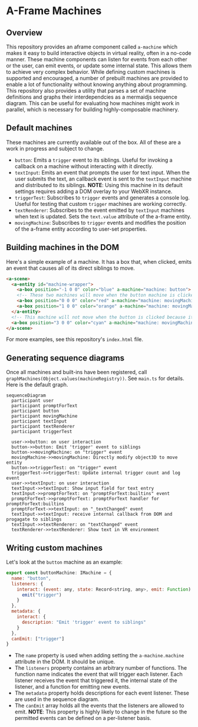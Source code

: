 # A-Frame Machines

## Overview

This repository provides an aframe component called `a-machine` which makes it easy to build interactive objects in virtual reality, often in a no-code manner.
These machine components can listen for events from each other or the user, can emit events, or update some internal state. This allows them to achieve very complex behavior.
While defining custom machines is supported and encouraged, a number of prebuilt machines are provided to enable a lot of functionality without knowing anything about programming.
This repository also provides a utility that parses a set of machine definitions and graphs their interdependcies as a mermaidjs sequence diagram. This can be useful for evaluating how machines might work in parallel, which is necessary for building highly-composable machinery.

## Default machines

These machines are currently available out of the box. All of these are a work in progress and subject to change.

- `button`: Emits a `trigger` event to its siblings. Useful for invoking a callback on a machine without interacting with it directly.
- `textInput`: Emits an event that prompts the user for text input. When the user submits the text, an callback event is sent to the `textInput` machine and distributed to its siblings. **NOTE**: Using this machine in its default settings requires adding a DOM overlay to your WebXR instance.
- `triggerTest`: Subscribes to `trigger` events and generates a console log. Useful for testing that custom `trigger` machines are working correctly.
- `textRenderer`: Subscribes to the event emitted by `textInput` machines when text is updated. Sets the `text.value` attribute of the a-frame entity.
- `movingMachine`: Subscribes to `trigger` events and modifies the position of the a-frame entity according to user-set properties.

## Building machines in the DOM

Here's a simple example of a machine. It has a box that, when clicked, emits an event that causes all of its direct siblings to move.

```html
<a-scene>
  <a-entity id="machine-wrapper">
    <a-box position="-1 0 0" color="blue" a-machine="machine: button">
    <!-- These two machines will move when the button machine is clicked since they are siblings of the button -->
    <a-box position="0 0 0" color="red" a-machine="machine: movingMachine">
    <a-box position="1 0 0" color="orange" a-machine="machine: movingMachine">
  </a-entity>
  <!-- This machine will not move when the button is clicked because it is not the button's sibling -->
  <a-box position="3 0 0" color="cyan" a-machine="machine: movingMachine">
</a-scene>
```

For more examples, see this repository's `index.html` file.

## Generating sequence diagrams

Once all machines and built-ins have been registered, call `graphMachines(Object.values(machineRegistry))`. See `main.ts` for details.
Here is the default graph.

```mermaid
sequenceDiagram
  participant user
  participant promptForText
  participant button
  participant movingMachine
  participant textInput
  participant textRenderer
  participant triggerTest

  user->>button: on user interaction
  button->>button: Emit 'trigger' event to siblings
  button->>movingMachine: on "trigger" event
  movingMachine->>movingMachine: Directly modify object3D to move entity
  button->>triggerTest: on "trigger" event
  triggerTest->>triggerTest: Update internal trigger count and log event
  user->>textInput: on user interaction
  textInput->>textInput: Show input field for text entry
  textInput->>promptForText: on "promptForText:builtins" event
  promptForText->>promptForText: promptForText handler for promptForText:builtins
  promptForText->>textInput: on "_textChanged" event
  textInput->>textInput: receive internal callback from DOM and progagate to siblings
  textInput->>textRenderer: on "textChanged" event
  textRenderer->>textRenderer: Show text in VR environment
```

## Writing custom machines

Let's look at the `button` machine as an example:

```javascript
export const buttonMachine: IMachine = {
  name: "button",
  listeners: {
    interact: (event: any, state: Record<string, any>, emit: Function) => {
      emit("trigger")
    }
  },
  metadata: {
    interact: {
      description: "Emit 'trigger' event to siblings"
    }
  },
  canEmit: ["trigger"]
}
```

- The `name` property is used when adding setting the `a-machine.machine` attribute in the DOM. It should be unique.
- The `listeners` property contains an arbitrary number of functions. The function name indicates the event that will trigger each listener. Each listener receives the event that triggered it, the internal state of the listener, and a function for emitting new events.
- The `metadata` property holds descriptions for each event listener. These are used in the sequence diagram.
- The `canEmit` array holds all the events that the listeners are allowed to emit. **NOTE**: This property is highly likely to change in the future so the permitted events can be defined on a per-listener basis.
